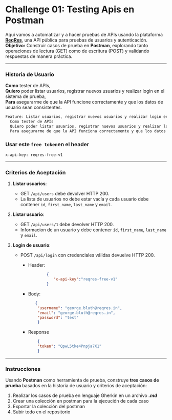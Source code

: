 # Challenge 01: Testing Apis en Postman

Aquí vamos a automatizar y a hacer pruebas de APIs usando la plataforma **[ReqRes](https://reqres.in/api-docs/)**, una API pública para pruebas de usuarios y autenticación.  
**Objetivo:** Construir casos de prueba en **Postman**, explorando tanto operaciones de lectura (GET) como de escritura (POST) y validando respuestas de manera práctica.

---

### Historia de Usuario
**Como** tester de APIs,  
**Quiero** poder listar usuarios, registrar nuevos usuarios y realizar login en el sistema de prueba,  
**Para** asegurarme de que la API funcione correctamente y que los datos de usuario sean consistentes.

```javascript
Feature: Listar usuarios, registrar nuevos usuarios y realizar login en el sistema de prueba
  Como tester de APIs
  Quiero poder listar usuarios, registrar nuevos usuarios y realizar login en el sistema de prueba
  Para asegurarme de que la API funciona correctamente y que los datos de prueba sean consistentes
```

### Usar este `free token`en el header

    x-api-key: reqres-free-v1
---

###  Criterios de Aceptación

1. **Listar usuarios**:
    - GET `/api/users` debe devolver HTTP 200.
    - La lista de usuarios no debe estar vacía y cada usuario debe contener `id`, `first_name`, `last_name` y `email`.

2. **Listar usuario**:
    - GET `/api/users/1` debe devolver HTTP 200.
    - Informacion de un usuario y debe contener `id`, `first_name`, `last_name` y `email`.

3. **Login de usuario**:
    - POST `/api/login` con credenciales válidas devuelve HTTP 200.

        - Header:

          ```json
                  {
                     "x-api-key":"reqres-free-v1"
                  } 
          ```

        - Body:

          ```json
             {
              "username": "george.bluth@reqres.in",
              "email": "george.bluth@reqres.in",
              "password": "test"
              }
          
          ```
        - Response

          ```json
              {
              "token": "QpwL5tke4Pnpja7X1"
              }
          ```


---

### Instrucciones

Usando **Postman** como herramienta de prueba, construye **tres casos de prueba** basados en la historia de usuario y criterios de aceptación:

1. Realizar los casos de prueba en lenguaje Gherkin en un archivo ***.md***
2. Crear una colección en postman para la ejecución de cada caso
3. Exportar la colección del postman
4. Subir todo en el repositorio
